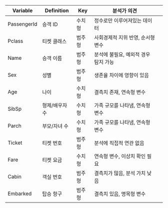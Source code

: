 | Variable      | Definition                             | Key                                                                                     | 분석가 의견                     |  |
---------------|----------------------------------------|-----------------------------------------------------------------------------------------|---------------------------------|--------------------|
| PassengerId   | 승객 ID                                | 수치형                                                                             | 정수로만 이루어져있는 데이터                            |
| Pclass        | 티켓 클래스                           | 범주형                                                        | 사회경제적 지위 반영, 순서형 변수 |               
| Name          | 승객 이름                             | 범주형                                                               | 분석에 불필요, 예외적 경우 탐지 가능 |              
| Sex           | 성별                                  | 범주형                                                            | 생존율 차이에 영향이 있음         |               
| Age           | 나이                                  | 수치형                                                                                  | 결측치 존재, 연속형 변수           |                 
| SibSp         | 형제/배우자 수                         | 수치형                                                                                     | 가족 규모를 나타냄, 연속형 변수    |               
| Parch         | 부모/자녀 수                          | 수치형                                                                                     | 가족 규모를 나타냄, 연속형 변수    |             
| Ticket        | 티켓 번호                             | 범주형                                                                             | 분석에 직접적 연관 없음           |               |
| Fare          | 티켓 요금                             | 수치형                                                                                  | 연속형 변수, 이상치 확인 필요       |             
| Cabin         | 객실 번호                             | 범주형                                                                              | 결측치가 많음, 분석 가치 낮음                   
| Embarked      | 탑승 항구                             | 범주형                                        | 결측치 있음, 명목형 변수           |            
